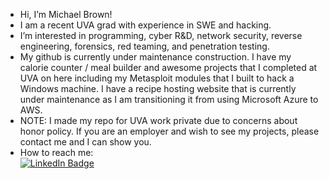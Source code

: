 - Hi, I’m Michael Brown!
- I am a recent UVA grad with experience in SWE and hacking. 
- I’m interested in programming, cyber R&D, network security, reverse engineering, forensics, red teaming, and penetration testing.
- My github is currently under maintenance construction. I have my calorie counter / meal builder and awesome projects that I completed at UVA on here including my Metasploit modules that I built to hack a Windows machine. I have a recipe hosting website that is currently under maintenance as I am transitioning it from using Microsoft Azure to AWS.
- NOTE: I made my repo for UVA work private due to concerns about honor policy. If you are an employer and wish to see my projects, please contact me and I can show you. 
- How to reach me: <div id="badges"> <a href="https://www.linkedin.com/in/michael-brown-5042581a3/"> <img src="https://img.shields.io/badge/LinkedIn-blue?style=for-the-badge&logo=linkedin&logoColor=white" alt="LinkedIn Badge"/> </a> </div>
